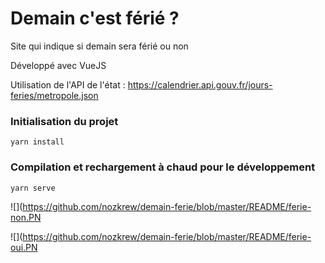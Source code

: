 # Demain c'est férié ?

Site qui indique si demain sera férié ou non

Développé avec VueJS

Utilisation de l'API de l'état : https://calendrier.api.gouv.fr/jours-feries/metropole.json

### Initialisation du projet
```
yarn install
```

### Compilation et rechargement à chaud pour le développement
```
yarn serve
```

![](https://github.com/nozkrew/demain-ferie/blob/master/README/ferie-non.PN

![](https://github.com/nozkrew/demain-ferie/blob/master/README/ferie-oui.PN